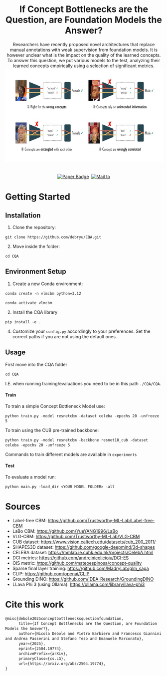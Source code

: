 <div align="center">
  <h1 align="center">If Concept Bottlenecks are the Question, are Foundation Models the Answer?</h1>
</div>
  
  <div align="center">
	  Researchers have recently proposed novel architectures that replace manual annotations with weak supervision from foundation models. It is however unclear what is the impact on the quality of the learned concepts. To answer this question, we put various models to the test, analyzing their learned concepts empirically using a selection of significant metrics.
	  <img src="CQA/prev.jpg" alt="preview" width="700" height="300">
  </div>

 <div align="center">
 <br>
 <br> 
  <a href="https://arxiv.org/abs/2504.19774v2"><img src="https://img.shields.io/badge/%F0%9F%93%84-Paper-blue?style=flat" alt="Paper Badge"></a>&nbsp;&nbsp;<a href="mailto:emanuele.marconato@unitn.it"><img src="https://img.shields.io/badge/%F0%9F%93%AA-Get in touch-green?style=flat" alt="Mail to"></a></div>

# Getting Started
## Installation
1. Clone the repository:
```
git clone https://github.com/debryu/CQA.git
```
2. Move inside the folder:
```
cd CQA
```
## Environment Setup
1. Create a new Conda environment:
```
conda create -n vlmcbm python=3.12
```
```
conda activate vlmcbm
```
2. Install the CQA library
```
pip install -e .
```

4. Customize your ```config.py``` accordingly to your preferences. Set the correct paths if you are not using the default ones.
## Usage
First move into the CQA folder  
```
cd CQA
```
I.E. when running training/evaluations you need to be in this path ```./CQA/CQA```.

#### Train
To train a simple Concept Bottleneck Model use:
```
python train.py -model resnetcbm -dataset celeba -epochs 20 -unfreeze 5
```
To train using the CUB pre-trained backbone:
```
python train.py -model resnetcbm -backbone resnet18_cub -dataset celeba -epochs 20 -unfreeze 5
```

Commands to train different models are available in ```experiments```

#### Test
To evaluate a model run:
```
python main.py -load_dir <YOUR MODEL FOLDER> -all
```
# Sources

- Label-free CBM: <https://github.com/Trustworthy-ML-Lab/Label-free-CBM>
- LaBo CBM: <https://github.com/YueYANG1996/LaBo>
- VLG-CBM: <https://github.com/Trustworthy-ML-Lab/VLG-CBM>
- CUB dataset: <https://www.vision.caltech.edu/datasets/cub_200_2011/>
- SHAPES3D dataset: <https://github.com/google-deepmind/3d-shapes>
- CELEBA dataset: <https://mmlab.ie.cuhk.edu.hk/projects/CelebA.html>
- DCI metrics: <https://github.com/andreinicolicioiu/DCI-ES>
- OIS metric: <https://github.com/mateoespinosa/concept-quality>
- Sparse final layer training: <https://github.com/MadryLab/glm_saga>
- CLIP: <https://github.com/openai/CLIP>
- Grounding DINO: <https://github.com/IDEA-Research/GroundingDINO>
- LLava Phi 3 (using Ollama): <https://ollama.com/library/llava-phi3>

# Cite this work
```
@misc{debole2025conceptbottlenecksquestionfoundation,
      title={If Concept Bottlenecks are the Question, are Foundation Models the Answer?}, 
      author={Nicola Debole and Pietro Barbiero and Francesco Giannini and Andrea Passerini and Stefano Teso and Emanuele Marconato},
      year={2025},
      eprint={2504.19774},
      archivePrefix={arXiv},
      primaryClass={cs.LG},
      url={https://arxiv.org/abs/2504.19774}, 
}
```

